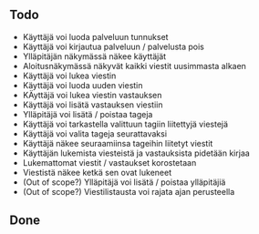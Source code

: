 ## Todo

  * Käyttäjä voi luoda palveluun tunnukset
  * Käyttäjä voi kirjautua palveluun / palvelusta pois
  * Ylläpitäjän näkymässä näkee käyttäjät
  * Aloitusnäkymässä näkyvät kaikki viestit uusimmasta alkaen
  * Käyttäjä voi lukea viestin
  * Käyttäjä voi luoda uuden viestin
  * KÄyttäjä voi lukea viestin vastauksen
  * Käyttäjä voi lisätä vastauksen viestiin
  * Ylläpitäjä voi lisätä / poistaa tageja
  * Käyttäjä voi tarkastella valittuun tagiin liitettyjä viestejä
  * Käyttäjä voi valita tageja seurattavaksi
  * Käyttäjä näkee seuraamiinsa tageihin liitetyt viestit
  * Käyttäjän lukemista viesteistä ja vastauksista pidetään kirjaa
  * Lukemattomat viestit / vastaukset korostetaan
  * Viestistä näkee ketkä sen ovat lukeneet
  * (Out of scope?) Ylläpitäjä voi lisätä / poistaa ylläpitäjiä
  * (Out of scope?) Viestilistausta voi rajata ajan perusteella


## Done